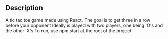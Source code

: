## Description

A tic tac toe game made using React.
The goal is to get three in a row before your opponent
Ideally is played with two players, one being 'O's and the other 'X's
To run, use npm start at the root of the project
